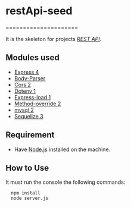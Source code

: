 # **restApi-seed**
=====================

It is the skeleton for projects _[REST API](http://roy.gbiv.com/untangled/2008/rest-apis-must-be-hypertext-driven)_.

## **Modules used**

* [Express 4](http://expressjs.com/)
* [Body-Parser](https://github.com/expressjs/body-parser)
* [Cors 2](https://www.npmjs.com/package/cors)
* [Dotenv 1](https://www.npmjs.com/package/dotenv)
* [Express-load 1](https://www.npmjs.com/package/express-load)
* [Method-override 2](https://www.npmjs.com/package/method-override)
* [mysql 2](http://dev.mysql.com/doc/refman/5.7/en/source-installation.html)
* [Sequelize 3](https://github.com/sequelize/sequelize)


## **Requirement**

* Have  [Node.js](https://nodejs.org/en/)  installed on the machine.

## **How to Use**

It must run the console the following commands:

```
  npm install
  node server.js
```
